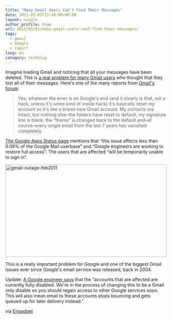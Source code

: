 ```yaml
---
title: "Many Gmail Users Can't Find Their Messages"
date: 2011-03-01T12:18:00+00:00
layout: single
author_profile: true
url: 2011/03/01/many-gmail-users-cant-find-their-messages/
tags:
  - gmail
  - Google
  - report
lang: en
category: techblog
---
```

Imagine loading Gmail and noticing that all your messages have been deleted. This is [a real problem for many Gmail users](http://www.google.com/support/forum/p/gmail/thread?tid=3064c61f77cd0f46&hl=en) who thought that they lost all of their messages. Here's one of the many reports from [Gmail's forum](http://www.google.com/support/forum/p/gmail/thread?tid=3064c61f77cd0f46&hl=en):

> Yes, whatever the error is on Google's end (and it clearly is that, not a hack, unless it's some kind of inside hack) it's basically reset my account so it's like a brand-new Gmail account. My contacts are intact, but nothing else&#8211;the folders have reset to default, my signature line is blank, the &#8220;theme&#8221; is changed back to the default and&#8211;of course&#8211;every single email from the last 7 years has vanished completely.

[The Google Apps Status page](http://www.google.com/appsstatus#rm=1&di=1&hl=en) mentions that &#8220;this issue affects less than 0.08% of the Google Mail userbase&#8221; and &#8220;Google engineers are working to restore full access&#8221;. The users that are affected &#8220;will be temporarily unable to sign in&#8221;.

[<img title="gmail-outage-feb2011" border="0" alt="gmail-outage-feb2011" src="http://lh4.ggpht.com/_vaUVXcmC3OI/TWzc_1l86tI/AAAAAAAADk0/eu89Kq3FdSI/gmail-outage-feb2011_thumb%5B1%5D.png?imgmax=800" width="504" height="289" />](http://lh5.ggpht.com/_vaUVXcmC3OI/TWzc7z0BnbI/AAAAAAAADkw/wEB3SJEPQX4/s1600-h/gmail-outage-feb2011%5B3%5D.png)

This is a really important problem for Google and one of the biggest Gmail issues ever since Google's email service was released, back in 2004.

Update: [A Google engineer says](http://www.google.com/support/forum/p/gmail/thread?tid=3064c61f77cd0f46&start=280) that the &#8220;accounts that are affected are currently fully disabled. We're in the process of changing this to be a Gmail only disable so you should regain access to other Google services soon. This will also mean email to these accounts stops bouncing and gets queued up for later delivery instead.&#8221;

via [Engadget](http://www.engadget.com/2011/02/27/gmail-accidentally-resetting-accounts-years-of-correspondence-v/)